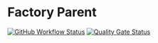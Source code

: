 # Factory Parent
[![GitHub Workflow Status](https://img.shields.io/github/workflow/status/BhuwanUpadhyay/factory-parent/Java%20CI%20with%20Maven?style=flat)](https://github.com/BhuwanUpadhyay/factory-parent/actions)
[![Quality Gate Status](https://sonarcloud.io/api/project_badges/measure?project=io.github.bhuwanupadhyay%3Afactory-parent&metric=alert_status)](https://sonarcloud.io/dashboard?id=io.github.bhuwanupadhyay%3Afactory-parent)